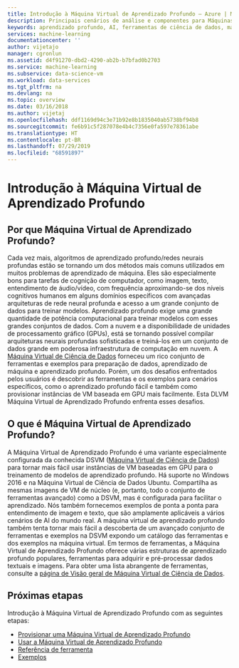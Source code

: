 ```yaml
---
title: Introdução à Máquina Virtual de Aprendizado Profundo – Azure | Microsoft Docs
description: Principais cenários de análise e componentes para Máquinas Virtuais de Aprendizado Profundo.
keywords: aprendizado profundo, AI, ferramentas de ciência de dados, máquina virtual de ciência de dados, ferramentas para ciência de dados, ciência de dados do linux
services: machine-learning
documentationcenter: ''
author: vijetajo
manager: cgronlun
ms.assetid: d4f91270-dbd2-4290-ab2b-b7bfad0b2703
ms.service: machine-learning
ms.subservice: data-science-vm
ms.workload: data-services
ms.tgt_pltfrm: na
ms.devlang: na
ms.topic: overview
ms.date: 03/16/2018
ms.author: vijetaj
ms.openlocfilehash: ddf1169d94c3e71b92e8b1835040ab5738bf94b8
ms.sourcegitcommit: fe6b91c5f287078e4b4c7356e0fa597e78361abe
ms.translationtype: HT
ms.contentlocale: pt-BR
ms.lasthandoff: 07/29/2019
ms.locfileid: "68591897"
---
```

# <a name="introduction-to-the-deep-learning-virtual-machine"></a>Introdução à Máquina Virtual de Aprendizado Profundo

## <a name="why-deep-learning-virtual-machine"></a>Por que Máquina Virtual de Aprendizado Profundo? 

Cada vez mais, algoritmos de aprendizado profundo/redes neurais profundas estão se tornando um dos métodos mais comuns utilizados em muitos problemas de aprendizado de máquina. Eles são especialmente bons para tarefas de cognição de computador, como imagem, texto, entendimento de áudio/vídeo, com frequência aproximando-se dos níveis cognitivos humanos em alguns domínios específicos com avançadas arquiteturas de rede neural profunda e acesso a um grande conjunto de dados para treinar modelos. Aprendizado profundo exige uma grande quantidade de potência computacional para treinar modelos com esses grandes conjuntos de dados. Com a nuvem e a disponibilidade de unidades de processamento gráfico (GPUs), está se tornando possível compilar arquiteturas neurais profundas sofisticadas e treiná-los em um conjunto de dados grande em poderosa infraestrutura de computação em nuvem.  A [Máquina Virtual de Ciência de Dados](overview.md) forneceu um rico conjunto de ferramentas e exemplos para preparação de dados, aprendizado de máquina e aprendizado profundo. Porém, um dos desafios enfrentados pelos usuários é descobrir as ferramentas e os exemplos para cenários específicos, como o aprendizado profundo fácil e também como provisionar instâncias de VM baseada em GPU mais facilmente. Esta DLVM Máquina Virtual de Aprendizado Profundo enfrenta esses desafios. 

## <a name="what-is-deep-learning-virtual-machine"></a>O que é Máquina Virtual de Aprendizado Profundo? 
A Máquina Virtual de Aprendizado Profundo é uma variante especialmente configurada da conhecida DSVM ([Máquina Virtual de Ciência de Dados](overview.md)) para tornar mais fácil usar instâncias de VM baseadas em GPU para o treinamento de modelos de aprendizado profundo. Há suporte no Windows 2016 e na Máquina Virtual de Ciência de Dados Ubuntu.  Compartilha as mesmas imagens de VM de núcleo (e, portanto, todo o conjunto de ferramentas avançado) como a DSVM, mas é configurada para facilitar o aprendizado. Nós também fornecemos exemplos de ponta a ponta para entendimento de imagem e texto, que são amplamente aplicáveis a vários cenários de AI do mundo real. A máquina virtual de aprendizado profundo também tenta tornar mais fácil a descoberta de um avançado conjunto de ferramentas e exemplos na DSVM expondo um catálogo das ferramentas e dos exemplos na máquina virtual. Em termos de ferramentas, a Máquina Virtual de Aprendizado Profundo oferece várias estruturas de aprendizado profundo populares, ferramentas para adquirir e pré-processar dados textuais e imagens. Para obter uma lista abrangente de ferramentas, consulte a [página de Visão geral de Máquina Virtual de Ciência de Dados](overview.md#whats-included-in-the-data-science-vm). 

## <a name="next-steps"></a>Próximas etapas

Introdução à Máquina Virtual de Aprendizado Profundo com as seguintes etapas:

* [Provisionar uma Máquina Virtual de Aprendizado Profundo](provision-deep-learning-dsvm.md)
* [Usar a Máquina Virtual de Aprendizado Profundo](use-deep-learning-dsvm.md)
* [Referência de ferramenta](dsvm-deep-learning-ai-frameworks.md)
* [Exemplos](dsvm-samples-and-walkthroughs.md)

